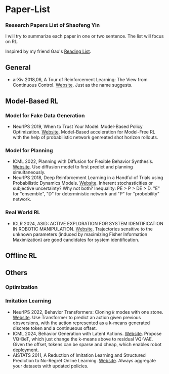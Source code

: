 # Paper-List

### Research Papers List of Shaofeng Yin

I will try to summarize each paper in one or two sentence. The list will focus on RL.

Inspired by my friend Gao's  [Reading List](https://github.com/Winston-Gu/Paper-List).

## General
- arXiv 2018,06, A Tour of Reinforcement Learning: The View from Continuous Control. [Website](https://arxiv.org/abs/1806.09460). Just as the name suggests.

## Model-Based RL
### Model for Fake Data Generation
- NeurIPS 2019, When to Trust Your Model: Model-Based Policy Optimization. [Website](https://arxiv.org/abs/1906.08253). Model-Based acceleration for Model-Free RL with the help of probabilistic network genreated shot horizon rollouts.
### Model for Planning
- ICML 2022, Planning with Diffusion for Flexible Behavior Synthesis. [Website](https://arxiv.org/abs/2205.09991). Use diffusion model to first predict and planning simultaneously.
- NeurIPS 2018, Deep Reinforcement Learning in a Handful of Trials using Probabilistic Dynamics Models. [Website](https://arxiv.org/abs/1805.12114). Inherent stochasticities or subjective uncertainty? Why not both? Inequality:  PE > P > DE > D. "E" for "ensemble", "D" for deterministic network and "P" for "probobility" network.
### Real World RL
- ICLR 2024, ASID: ACTIVE EXPLORATION FOR SYSTEM IDENTIFICATION IN ROBOTIC MANIPULATION. [Website](https://arxiv.org/pdf/2404.12308). Trajectories sensitive to the unknown parameters (induced by maximizing Fisher Information Maximization) are good candidates for system identification.

## Offline RL

## Others

### Optimization

### Imitation Learning
- NeurIPS 2022, Behavior Transformers: Cloning $k$ modes with one stone. [Website](https://arxiv.org/pdf/2206.11251). Use Transformer to predict an action given previous obsversions, with the action represented as a k-means generated discrete token and a continueous offset.
- ICML 2024, Behavior Generation with Latent Actions. [Website](https://arxiv.org/abs/2403.03181). Propose VQ-BeT, which just change the k-means above to residual VQ-VAE. Given the offset, tokens can be sparse and cheap, which enables robot deployment. 
- AISTATS 2011, A Reduction of Imitation Learning and Structured Prediction to No-Regret Online Learning. [Website](https://arxiv.org/pdf/1011.0686). Always aggregate your datasets with updated policies.

